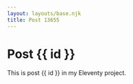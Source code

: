 ```yaml
---
layout: layouts/base.njk
title: Post 13655
---
```


# Post {{ id }}

This is post {{ id }} in my Eleventy project.
